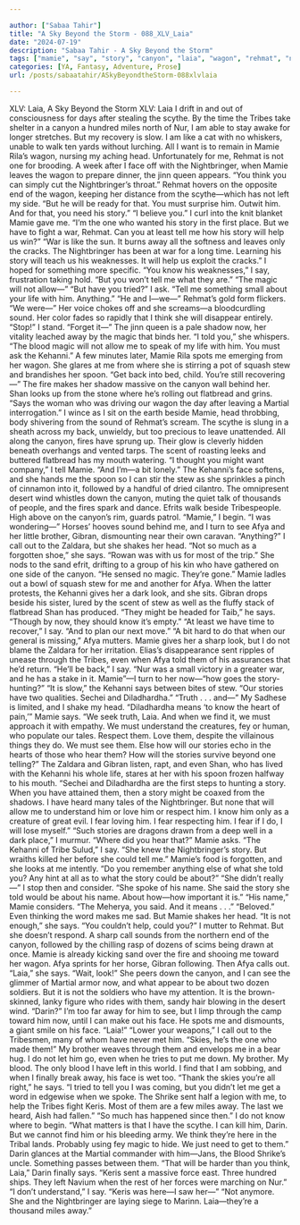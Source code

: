 ```yaml
---

author: ["Sabaa Tahir"]
title: "A Sky Beyond the Storm - 088_XLV_Laia"
date: "2024-07-19"
description: "Sabaa Tahir - A Sky Beyond the Storm"
tags: ["mamie", "say", "story", "canyon", "laia", "wagon", "rehmat", "nightbringer", "tell", "away", "afya", "head", "one", "face", "must", "know", "magic", "stew", "look", "kehanni", "tribe", "think", "war", "help", "u"]
categories: [YA, Fantasy, Adventure, Prose]
url: /posts/sabaatahir/ASkyBeyondtheStorm-088xlvlaia

---
```



XLV: Laia, A Sky Beyond the Storm
XLV: Laia
I drift in and out of consciousness for days after stealing the scythe. By the time the Tribes take shelter in a canyon a hundred miles north of Nur, I am able to stay awake for longer stretches. But my recovery is slow. I am like a cat with no whiskers, unable to walk ten yards without lurching.
All I want is to remain in Mamie Rila’s wagon, nursing my aching head. Unfortunately for me, Rehmat is not one for brooding. A week after I face off with the Nightbringer, when Mamie leaves the wagon to prepare dinner, the jinn queen appears.
“You think you can simply cut the Nightbringer’s throat.” Rehmat hovers on the opposite end of the wagon, keeping her distance from the scythe—which has not left my side. “But he will be ready for that. You must surprise him. Outwit him. And for that, you need his story.”
“I believe you.” I curl into the knit blanket Mamie gave me. “I’m the one who wanted his story in the first place. But we have to fight a war, Rehmat. Can you at least tell me how his story will help us win?”
“War is like the sun. It burns away all the softness and leaves only the cracks. The Nightbringer has been at war for a long time. Learning his story will teach us his weaknesses. It will help us exploit the cracks.”
I hoped for something more specific. “You know his weaknesses,” I say, frustration taking hold. “But you won’t tell me what they are.”
“The magic will not allow—”
“But have you tried?” I ask. “Tell me something small about your life with him. Anything.”
“He and I—we—” Rehmat’s gold form flickers. “We were—” Her voice chokes off and she screams—a bloodcurdling sound. Her color fades so rapidly that I think she will disappear entirely.
“Stop!” I stand. “Forget it—”
The jinn queen is a pale shadow now, her vitality leached away by the magic that binds her. “I told you,” she whispers. “The blood magic will not allow me to speak of my life with him. You must ask the Kehanni.”
A few minutes later, Mamie Rila spots me emerging from her wagon. She glares at me from where she is stirring a pot of squash stew and brandishes her spoon.
“Get back into bed, child. You’re still recovering—”
The fire makes her shadow massive on the canyon wall behind her. Shan looks up from the stone where he’s rolling out flatbread and grins.
“Says the woman who was driving our wagon the day after leaving a Martial interrogation.”
I wince as I sit on the earth beside Mamie, head throbbing, body shivering from the sound of Rehmat’s scream. The scythe is slung in a sheath across my back, unwieldy, but too precious to leave unattended.
All along the canyon, fires have sprung up. Their glow is cleverly hidden beneath overhangs and vented tarps. The scent of roasting leeks and buttered flatbread has my mouth watering.
“I thought you might want company,” I tell Mamie. “And I’m—a bit lonely.”
The Kehanni’s face softens, and she hands me the spoon so I can stir the stew as she sprinkles a pinch of cinnamon into it, followed by a handful of dried cilantro. The omnipresent desert wind whistles down the canyon, muting the quiet talk of thousands of people, and the fires spark and dance. Efrits walk beside Tribespeople. High above on the canyon’s rim, guards patrol.
“Mamie,” I begin. “I was wondering—”
Horses’ hooves sound behind me, and I turn to see Afya and her little brother, Gibran, dismounting near their own caravan.
“Anything?” I call out to the Zaldara, but she shakes her head.
“Not so much as a forgotten shoe,” she says. “Rowan was with us for most of the trip.” She nods to the sand efrit, drifting to a group of his kin who have gathered on one side of the canyon. “He sensed no magic. They’re gone.”
Mamie ladles out a bowl of squash stew for me and another for Afya. When the latter protests, the Kehanni gives her a dark look, and she sits.
Gibran drops beside his sister, lured by the scent of stew as well as the fluffy stack of flatbread Shan has produced. “They might be headed for Taib,” he says. “Though by now, they should know it’s empty.”
“At least we have time to recover,” I say. “And to plan our next move.”
“A bit hard to do that when our general is missing,” Afya mutters. Mamie gives her a sharp look, but I do not blame the Zaldara for her irritation. Elias’s disappearance sent ripples of unease through the Tribes, even when Afya told them of his assurances that he’d return.
“He’ll be back,” I say. “Nur was a small victory in a greater war, and he has a stake in it. Mamie”—I turn to her now—“how goes the story-hunting?”
“It is slow,” the Kehanni says between bites of stew. “Our stories have two qualities. Sechei and Diladhardha.”
“Truth . . . and—” My Sadhese is limited, and I shake my head.
“Diladhardha means ‘to know the heart of pain,’” Mamie says. “We seek truth, Laia. And when we find it, we must approach it with empathy. We must understand the creatures, fey or human, who populate our tales. Respect them. Love them, despite the villainous things they do. We must see them. Else how will our stories echo in the hearts of those who hear them? How will the stories survive beyond one telling?”
The Zaldara and Gibran listen, rapt, and even Shan, who has lived with the Kehanni his whole life, stares at her with his spoon frozen halfway to his mouth.
“Sechei and Diladhardha are the first steps to hunting a story. When you have attained them, then a story might be coaxed from the shadows. I have heard many tales of the Nightbringer. But none that will allow me to understand him or love him or respect him. I know him only as a creature of great evil. I fear loving him. I fear respecting him. I fear if I do, I will lose myself.”
“Such stories are dragons drawn from a deep well in a dark place,” I murmur.
“Where did you hear that?” Mamie asks.
“The Kehanni of Tribe Sulud,” I say. “She knew the Nightbringer’s story. But wraiths killed her before she could tell me.”
Mamie’s food is forgotten, and she looks at me intently. “Do you remember anything else of what she told you? Any hint at all as to what the story could be about?”
“She didn’t really—” I stop then and consider. “She spoke of his name. She said the story she told would be about his name. About how—how important it is.”
“His name,” Mamie considers. “The Meherya, you said. And it means . . .”
“Beloved.” Even thinking the word makes me sad. But Mamie shakes her head.
“It is not enough,” she says.
“You couldn’t help, could you?” I mutter to Rehmat. But she doesn’t respond.
A sharp call sounds from the northern end of the canyon, followed by the chilling rasp of dozens of scims being drawn at once.
Mamie is already kicking sand over the fire and shooing me toward her wagon. Afya sprints for her horse, Gibran following. Then Afya calls out.
“Laia,” she says. “Wait, look!”
She peers down the canyon, and I can see the glimmer of Martial armor now, and what appear to be about two dozen soldiers.
But it is not the soldiers who have my attention. It is the brown-skinned, lanky figure who rides with them, sandy hair blowing in the desert wind.
“Darin?”
I’m too far away for him to see, but I limp through the camp toward him now, until I can make out his face. He spots me and dismounts, a giant smile on his face.
“Laia!”
“Lower your weapons,” I call out to the Tribesmen, many of whom have never met him. “Skies, he’s the one who made them!”
My brother weaves through them and envelops me in a bear hug. I do not let him go, even when he tries to put me down. My brother. My blood. The only blood I have left in this world. I find that I am sobbing, and when I finally break away, his face is wet too.
“Thank the skies you’re all right,” he says. “I tried to tell you I was coming, but you didn’t let me get a word in edgewise when we spoke. The Shrike sent half a legion with me, to help the Tribes fight Keris. Most of them are a few miles away. The last we heard, Aish had fallen.”
“So much has happened since then.” I do not know where to begin. “What matters is that I have the scythe. I can kill him, Darin. But we cannot find him or his bleeding army. We think they’re here in the Tribal lands. Probably using fey magic to hide. We just need to get to them.”
Darin glances at the Martial commander with him—Jans, the Blood Shrike’s uncle. Something passes between them.
“That will be harder than you think, Laia,” Darin finally says. “Keris sent a massive force east. Three hundred ships. They left Navium when the rest of her forces were marching on Nur.”
“I don’t understand,” I say. “Keris was here—I saw her—”
“Not anymore. She and the Nightbringer are laying siege to Marinn. Laia—they’re a thousand miles away.”
